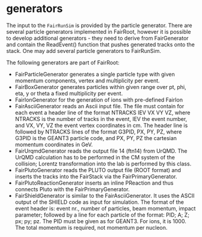 generators
========

The input to the `FairRunSim` is provided by the particle generator. 
There are several particle generators implemented in FairRoot, however it is possible to develop additional generators - 
they need to derive from FairGenerator and contain the ReadEvent() function that pushes generated tracks onto the stack. 
One may add several particle generators to FairRunSim. 

The following generators are part of FairRoot:

* FairParticleGenerator generates a single particle type with given momentum components, vertex and multiplicity per event.
* FairBoxGenerator generates particles within given range over pt, phi, eta, y or theta a fixed multiplicity per event.
* FairIonGenerator for the generation of ions with pre-defined FairIon
* FairAsciiGenerator reads an Ascii input file. The file must contain for each event a header line of the format  NTRACKS  IEV  VX VY VZ, where NTRACKS is the number of tracks in the event, IEV the event number, and VX, VY, VZ the event vertex coordinates in cm. The header line is followed by NTRACKS lines of the format G3PID, PX, PY, PZ, where G3PID is the GEANT3 particle code, and PX, PY, PZ the cartesian momentum coordinates in GeV.
* FairUrqmdGenerator reads the output file 14 (ftn14) from UrQMD. The UrQMD calculation has to be performed in the CM system of the collision; Lorentz transformation into the lab is performed by this class.
* FairPlutoGenerator reads the PLUTO output file (ROOT format) and inserts the tracks into the FairStack via the FairPrimaryGenerator.
* FairPlutoReactionGenerator inserts an inline PReaction and thus connects Pluto with the FairPrimaryGenerator.
* FairShieldGenerator is similar to the FairAsciiGenerator. It uses the ASCII output of the SHIELD code as input for simulation. The format of the event header is: event nr., number of particles, beam momentum, impact parameter; followed by a line for each particle of the format: PID; A; Z; px; py; pz. The PID must be given as for GEANT3. For ions, it is 1000. The total momentum is required, not momentum per nucleon.


